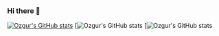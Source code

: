 ### Hi there 👋
[![Ozgur's GitHub stats](https://github-readme-stats.vercel.app/api?username=ozgurgulerx)](https://github.com/ozgurgulerx/github-readme-stats)
[![Ozgur's GitHub stats](https://github-readme-stats.vercel.app/api?username=ozgurgulerx&show_icons=true)
[![Ozgur's GitHub stats](https://github-readme-stats.vercel.app/api?username=ozgurgulerz&show_icons=true&theme=radical)
<!--
**ozgurgulerx/ozgurgulerx** is a ✨ _special_ ✨ repository because its `README.md` (this file) appears on your GitHub profile.

Here are some ideas to get you started:

- 🔭 I’m currently working on ...
- 🌱 I’m currently learning ...
- 👯 I’m looking to collaborate on ...
- 🤔 I’m looking for help with ...
- 💬 Ask me about ...
- 📫 How to reach me: ...
- 😄 Pronouns: ...
- ⚡ Fun fact: ...
-->
